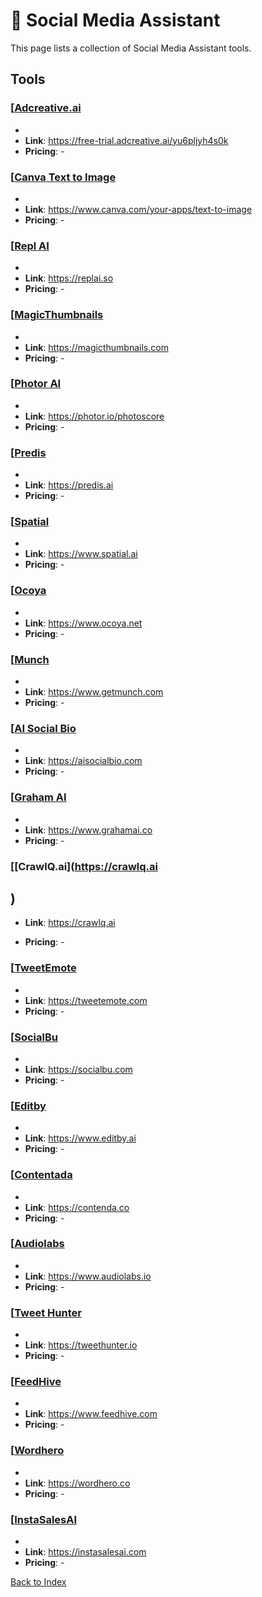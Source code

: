# 🍒 Social Media Assistant

This page lists a collection of Social Media Assistant tools.

## Tools

### [[Adcreative.ai](https://free-trial.adcreative.ai/yu6pljyh4s0k)
-    
- **Link**: https://free-trial.adcreative.ai/yu6pljyh4s0k
- **Pricing**: -

### [[Canva Text to Image](https://www.canva.com/your-apps/text-to-image)
-    
- **Link**: https://www.canva.com/your-apps/text-to-image
- **Pricing**: -

### [[Repl AI](https://replai.so)
-    
- **Link**: https://replai.so
- **Pricing**: -

### [[MagicThumbnails](https://magicthumbnails.com)
-    
- **Link**: https://magicthumbnails.com
- **Pricing**: -

### [[Photor AI](https://photor.io/photoscore)
-    
- **Link**: https://photor.io/photoscore
- **Pricing**: -

### [[Predis](https://predis.ai)
-    
- **Link**: https://predis.ai
- **Pricing**: -

### [[Spatial](https://www.spatial.ai)
-    
- **Link**: https://www.spatial.ai
- **Pricing**: -

### [[Ocoya](https://www.ocoya.net)
-    
- **Link**: https://www.ocoya.net
- **Pricing**: -

### [[Munch](https://www.getmunch.com)
-    
- **Link**: https://www.getmunch.com
- **Pricing**: -

### [[AI Social Bio](https://aisocialbio.com)
-    
- **Link**: https://aisocialbio.com
- **Pricing**: -

### [[Graham AI](https://www.grahamai.co)
-    
- **Link**: https://www.grahamai.co
- **Pricing**: -

### [[CrawlQ.ai](https://crawlq.ai
)
-    
- **Link**: https://crawlq.ai

- **Pricing**: -

### [[TweetEmote](https://tweetemote.com)
-    
- **Link**: https://tweetemote.com
- **Pricing**: -

### [[SocialBu](https://socialbu.com)
-    
- **Link**: https://socialbu.com
- **Pricing**: -

### [[Editby](https://www.editby.ai)
-    
- **Link**: https://www.editby.ai
- **Pricing**: -

### [[Contentada](https://contenda.co)
-    
- **Link**: https://contenda.co
- **Pricing**: -

### [[Audiolabs](https://www.audiolabs.io)
-    
- **Link**: https://www.audiolabs.io
- **Pricing**: -

### [[Tweet Hunter](https://tweethunter.io)
-    
- **Link**: https://tweethunter.io
- **Pricing**: -

### [[FeedHive](https://www.feedhive.com)
-    
- **Link**: https://www.feedhive.com
- **Pricing**: -

### [[Wordhero](https://wordhero.co)
-    
- **Link**: https://wordhero.co
- **Pricing**: -

### [[InstaSalesAI](https://instasalesai.com)
-    
- **Link**: https://instasalesai.com
- **Pricing**: -


[Back to Index](../README.MD)

